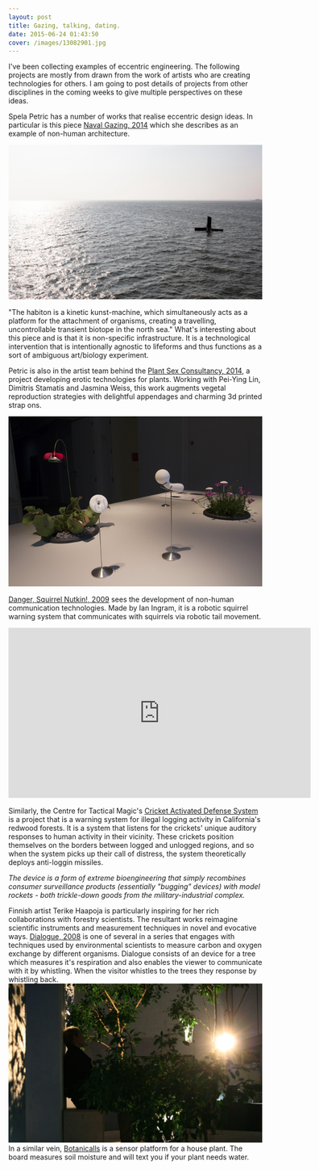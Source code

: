 ```yaml
---
layout: post
title: Gazing, talking, dating.
date: 2015-06-24 01:43:50
cover: /images/13082901.jpg
---
```



I've been collecting examples of eccentric engineering. The following projects are mostly from drawn from the work of artists who are creating technologies for others. I am going to post details of projects from other disciplines in the coming weeks to give multiple perspectives on these ideas.

Spela Petric has a number of works that realise eccentric design ideas. In particular is this piece [Naval Gazing, 2014](http://www.spelapetric.org/portfolio/naval-gazing/#) which she describes as an example of non-human architecture.

<img src="https://github.com/eccentricengineering/eccentricengineering.github.io/blob/master/images/eccentricArt/Spela.png?raw=true" alt="alt text" width="600px">

"The habiton is a kinetic kunst-machine, which simultaneously acts as a platform for the attachment of organisms, creating a travelling, uncontrollable transient biotope in the north sea." What's interesting about this piece and is that it is non-specific infrastructure. It is a technological intervention that is intentionally agnostic to lifeforms and thus functions as a sort of ambiguous art/biology experiment.


Petric is also in the artist team behind the [Plant Sex Consultancy, 2014](http://psx-consultancy.com/), a project developing erotic technologies for plants. Working with Pei-Ying Lin, Dimitris Stamatis and Jasmina Weiss, this work augments vegetal reproduction strategies with delightful appendages and charming 3d printed strap ons.

<img src="https://github.com/eccentricengineering/eccentricengineering.github.io/blob/master/images/eccentricArt/vector.jpg?raw=true" alt="alt text" width="600px">
<br>

[Danger, Squirrel Nutkin!, 2009](http://www.ingramclockworks.com/machines/2009_squirrel.html) sees the development of non-human communication technologies. Made by Ian Ingram, it is a robotic squirrel warning system that communicates with squirrels via robotic tail movement.

<iframe width="600" height="337" src="https://player.vimeo.com/video/45975282?color=ffffff&portrait=0" frameborder="0" allowfullscreen> </iframe>
<br>

Similarly, the Centre for Tactical Magic's [Cricket Activated Defense System](http://www.tacticalmagic.org/CTM/project%20pages/CADS.htm) is a project that is a warning system for illegal logging activity in California's redwood forests. It is a system that listens for the crickets' unique auditory responses to human activity in their vicinity. These crickets position themselves on the borders between logged and unlogged regions, and so when the system picks up their call of distress, the system theoretically deploys anti-loggin missiles.

<i>The device is a form of extreme bioengineering that simply recombines consumer surveillance products (essentially "bugging" devices) with model rockets - both trickle-down goods from the military-industrial complex.
</i>

Finnish artist Terike Haapoja is particularly inspiring for her rich collaborations with forestry scientists. The resultant works reimagine scientific instruments and measurement techniques in novel and evocative ways. [Dialogue, 2008](http://www.terikehaapoja.net/dialogue/) is one of several in a series that engages with techniques used by environmental scientists to measure carbon and oxygen exchange by different organisms. Dialogue consists of an device for a tree which measures it's respiration and also enables the viewer to communicate with it by whistling. When the visitor whistles to the trees they response by whistling back.<br>
<img src="https://github.com/eccentricengineering/eccentricengineering.github.io/blob/master/images/eccentricArt/terike.jpg?raw=true" alt="alt text" width="600px">
<br>
In a similar vein, [Botanicalls](http://www.botanicalls.com/) is a sensor platform for a house plant. The board measures soil moisture and will text you if your plant needs water.
